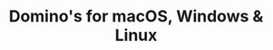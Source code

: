 ---
name: Domino's
url: 'https://www.dominos.com'
category: Food & Drink
title: 'Domino''s for macOS, Windows & Linux'
key: dominos

---